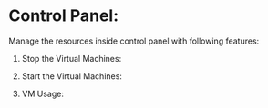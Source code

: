 # Control Panel:

Manage the resources inside control panel with following features:

1. Stop the Virtual Machines: 
 
 
2. Start the Virtual Machines:
 
 
3. VM Usage:
 
 











